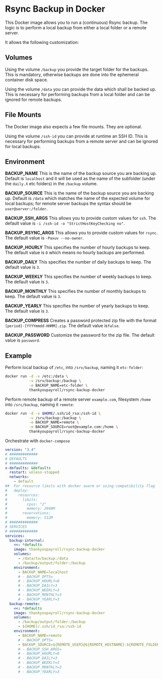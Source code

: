 # Rsync Backup in Docker

This Docker image allows you to run a (continuous) Rsync backup.
The logic is to perform a local backup from either a local folder or a remote server.

It allows the following customization:

## Volumes

Using the volume `/backup` you provide the target folder for the backups.
This is mandatory, otherwise backups are done into the ephemeral container disk space.

Using the volume `/data` you can provide the data which shall be backed up.
This is necessary for performing backups from a local folder and can be ignored for remote backups.

## File Mounts

The Docker image also expects a few file mounts. They are optional.

Using the volume `/ssh-id` you can provide at runtime an SSH ID.
This is necessary for performing backups from a remote server and can be ignored for local backups.

## Environment

**BACKUP_NAME**
This is the name of the backup source you are backing up. Default is `localhost` and it will be used as the name of the subfolder (under the `daily.X` etc folders) in the `/backup` volume.

**BACKUP_SOURCE**
This is the name of the backup source you are backing up. Default is `/data` which matches the name of the expected volume for local backups; for remote server backups the syntax should be `user@server:/folder`.

**BACKUP_SSH_ARGS**
This allows you to provide custom values for `ssh`. The default value is `-i /ssh-id -o "StrictHostKeyChecking no"`.

**BACKUP_RSYNC_ARGS**
This allows you to provide custom values for `rsync`. The default value is `-Paxuv --no-owner`.

**BACKUP_HOURLY**
This specifies the number of hourly backups to keep. The default value is `0` which means no hourly backups are performed.

**BACKUP_DAILY**
This specifies the number of daily backups to keep. The default value is `3`.

**BACKUP_WEEKLY**
This specifies the number of weekly backups to keep. The default value is `3`.

**BACKUP_MONTHLY**
This specifies the number of monthly backups to keep. The default value is `3`.

**BACKUP_YEARLY**
This specifies the number of yearly backups to keep. The default value is `3`.

**BACKUP_COMPRESS**
Creates a password protected zip file with the format `[period]-[YYYYmmdd-HHMM].zip`. The default value is`false`.

**BACKUP_PASSWORD**
Customize the password for the zip file. The default value is `password`.

## Example

Perform local backup of `/etc`, into `/srv/backup`, naming it `etc-folder`:

```bash
docker run -d -v /etc:/data \
           -v /srv/backup:/backup \
           -e BACKUP_NAME=etc-folder \
           thankyoupayroll/rsync-backup-docker
```

Perform remote backup of a remote server `example.com`, filesystem `/home` into `/src/backup`, naming it `remote`:

```bash
docker run -d -v $HOME/.ssh/id_rsa:/ssh-id \
           -v /srv/backup:/backup \
           -e BACKUP_NAME=remote \
           -e BACKUP_SOURCE=root@example.com:/home \
           thankyoupayroll/rsync-backup-docker
```

Orchestrate with `docker-compose`

```yml
version: "3.4"
# #############
# DEFAULTS
# #############
x-defaults: &defaults
  restart: unless-stopped
  networks:
    - default
##  For resource limits with docker swarm or using compatibility flag `--compatibility`
#   deploy:
#     resources:
#       limits:
#         cpus: "2"
#         memory: 2048M
#       reservations:
#         memory: 512M
# #############
# SERVICES
# #############
services:
  backup-internal:
    <<: *defaults
    image: thankyoupayroll/rsync-backup-docker
    volumes:
      - /data/to/backup:/data
      - /backup/output/folder:/backup
    environment:
      - BACKUP_NAME=localhost
      # - BACKUP_OPTS=
      # - BACKUP_HOURLY=0
      # - BACKUP_DAILY=3
      # - BACKUP_WEEKLY=3
      # - BACKUP_MONTHLY=3
      # - BACKUP_YEARLY=3
  backup-remote:
    <<: *defaults
    image: thankyoupayroll/rsync-backup-docker
    volumes:
      - /backup/output/folder:/backup
      - ${HOME}/.ssh/id_rsa:/ssh-id
    environment:
      - BACKUP_NAME=remote
      # - BACKUP_OPTS=
      - BACKUP_SOURCE=${REMOTE_USER}@${REMOTE_HOSTNAME}:${REMOTE_FOLDER}
      # - BACKUP_SSH_ARGS=
      # - BACKUP_HOURLY=0
      # - BACKUP_DAILY=3
      # - BACKUP_WEEKLY=3
      # - BACKUP_MONTHLY=3
      # - BACKUP_YEARLY=3
```
